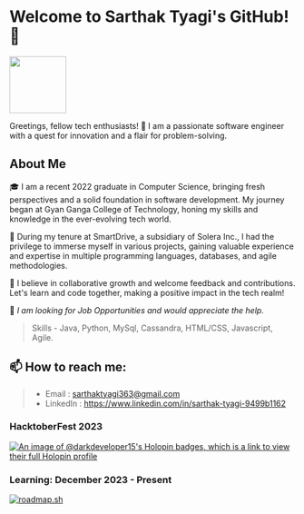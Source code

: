 
# Welcome to Sarthak Tyagi's GitHub! 🚀
<div id="header">
  <img src="https://media.giphy.com/media/M9gbBd9nbDrOTu1Mqx/giphy.gif" width="100"/>
</div>

Greetings, fellow tech enthusiasts! 👋 I am a passionate software engineer with a quest for innovation and a flair for problem-solving. 

## About Me

🎓 I am a recent 2022 graduate in Computer Science, bringing fresh perspectives and a solid foundation in software development. My journey began at Gyan Ganga College of Technology, honing my skills and knowledge in the ever-evolving tech world.

🚀 During my tenure at SmartDrive, a subsidiary of Solera Inc., I had the privilege to immerse myself in various projects, gaining valuable experience and expertise in multiple programming languages, databases, and agile methodologies.

🌱 I believe in collaborative growth and welcome feedback and contributions. Let's learn and code together, making a positive impact in the tech realm!

💼 <em>I am looking for Job Opportunities and would appreciate the help.</em>
> Skills - Java, Python, MySql, Cassandra, HTML/CSS, Javascript, Agile.

## 📫 How to reach me:
> - Email : sarthaktyagi363@gmail.com
> - LinkedIn : https://www.linkedin.com/in/sarthak-tyagi-9499b1162

### HacktoberFest 2023
[![An image of @darkdeveloper15's Holopin badges, which is a link to view their full Holopin profile](https://holopin.me/darkdeveloper15)](https://holopin.io/@darkdeveloper15)

### Learning: December 2023 - Present
<a href="https://roadmap.sh"><img src="https://api.roadmap.sh/v1-badge/wide/656b5b7c5145316d25a92476?variant=dark" alt="roadmap.sh"/></a>

